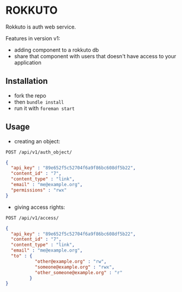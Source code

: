 # ROKKUTO

Rokkuto is auth web service.

Features in version v1:
- adding component to a rokkuto db
- share that component with users that doesn't have access to your application



## Installation
- fork the repo
- then `bundle install`
- run it with `foreman start`

## Usage
- creating an object:

`POST /api/v1/auth_object/`

``` json
{ 
  "api_key" : "89e652f5c52704f6a9f86bc608df5b22", 
  "content_id" : "7", 
  "content_type" : "link", 
  "email" : "me@example.org", 
  "permissions" : "rwx" 
}
```
- giving access rights:

`POST /api/v1/access/`
``` json
{ 
  "api_key" : "89e652f5c52704f6a9f86bc608df5b22", 
  "content_id" : "7", 
  "content_type" : "link", 
  "email" : "me@example.org",
  "to" : {
           "other@example.org" : "rw", 
           "someone@example.org" : "rwx",
           "other_someone@example.org" : "r"
         } 
}

```